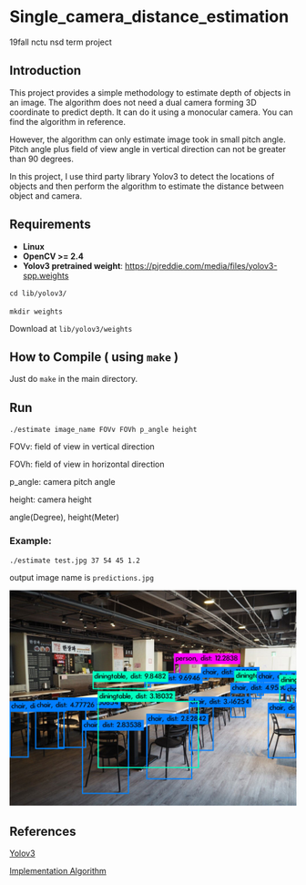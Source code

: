 # Single_camera_distance_estimation
19fall nctu nsd term project

## Introduction
This project provides a simple methodology to estimate depth of objects in an image. The algorithm does not need a dual camera forming 3D coordinate to predict depth. It can do it using a monocular camera. You can find the algorithm in reference.

However, the algorithm can only estimate image took in small pitch angle. Pitch angle plus field of view angle in vertical direction can not be greater than 90 degrees.

In this project, I use third party library Yolov3 to detect the locations of objects and then perform the algorithm to estimate the distance between object and camera.



## Requirements
* **Linux**
* **OpenCV >= 2.4**
* **Yolov3 pretrained weight**: https://pjreddie.com/media/files/yolov3-spp.weights
```
cd lib/yolov3/

mkdir weights
```
Download at `lib/yolov3/weights`
  
## How to Compile ( using `make` )
Just do `make` in the main directory.
  
## Run
```
./estimate image_name FOVv FOVh p_angle height
```

FOVv: field of view in vertical direction

FOVh: field of view in horizontal direction

p_angle: camera pitch angle

height: camera height

angle(Degree), height(Meter)

### Example:
```
./estimate test.jpg 37 54 45 1.2 
```
output image name is `predictions.jpg`

![example](./predictions.jpg)

## References
[Yolov3](https://github.com/AlexeyAB/darknet)

[Implementation Algorithm](http://www.cmlab.csie.ntu.edu.tw/~zenic/Data/Download/ICME2012/Workshops/data/4729a511.pdf)
